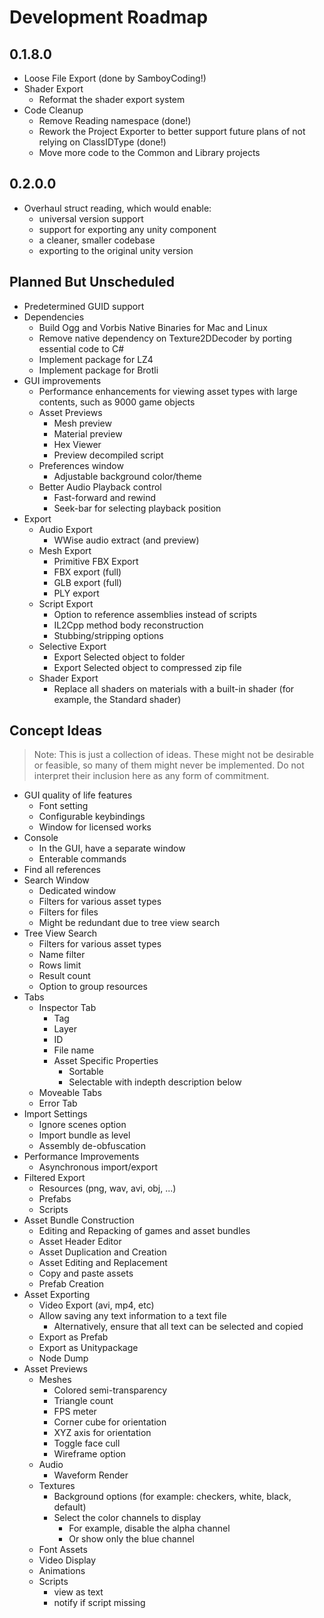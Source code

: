 # Development Roadmap

## 0.1.8.0
* Loose File Export (done by SamboyCoding!)
* Shader Export
  * Reformat the shader export system
* Code Cleanup
  * Remove Reading namespace (done!)
  * Rework the Project Exporter to better support future plans of not relying on ClassIDType (done!)
  * Move more code to the Common and Library projects

## 0.2.0.0
* Overhaul struct reading, which would enable:
  * universal version support
  * support for exporting any unity component
  * a cleaner, smaller codebase
  * exporting to the original unity version

## Planned But Unscheduled
* Predetermined GUID support
* Dependencies
    * Build Ogg and Vorbis Native Binaries for Mac and Linux
    * Remove native dependency on Texture2DDecoder by porting essential code to C#
    * Implement package for LZ4
    * Implement package for Brotli
* GUI improvements
  * Performance enhancements for viewing asset types with large contents, such as 9000 game objects
  * Asset Previews
    * Mesh preview
    * Material preview
    * Hex Viewer
    * Preview decompiled script
  * Preferences window
    * Adjustable background color/theme
  * Better Audio Playback control
    * Fast-forward and rewind
    * Seek-bar for selecting playback position
* Export
  * Audio Export
    * WWise audio extract (and preview)
  * Mesh Export
    * Primitive FBX Export
    * FBX export (full)
    * GLB export (full)
    * PLY export
  * Script Export
    * Option to reference assemblies instead of scripts
    * IL2Cpp method body reconstruction
    * Stubbing/stripping options
  * Selective Export
    * Export Selected object to folder
    * Export Selected object to compressed zip file
  * Shader Export
    * Replace all shaders on materials with a built-in shader (for example, the Standard shader)

## Concept Ideas
> Note: This is just a collection of ideas. These might not be desirable or feasible, so many of them might never be implemented. Do not interpret their inclusion here as any form of commitment.

* GUI quality of life features
  * Font setting
  * Configurable keybindings
  * Window for licensed works
* Console
  * In the GUI, have a separate window
  * Enterable commands
* Find all references
* Search Window
  * Dedicated window
  * Filters for various asset types
  * Filters for files
  * Might be redundant due to tree view search
* Tree View Search
  * Filters for various asset types
  * Name filter
  * Rows limit
  * Result count
  * Option to group resources
* Tabs
  * Inspector Tab
    * Tag
    * Layer
    * ID
    * File name
    * Asset Specific Properties
      * Sortable
      * Selectable with indepth description below
  * Moveable Tabs
  * Error Tab
* Import Settings
  * Ignore scenes option
  * Import bundle as level
  * Assembly de-obfuscation
* Performance Improvements
  * Asynchronous import/export
* Filtered Export
  * Resources (png, wav, avi, obj, ...)
  * Prefabs
  * Scripts
* Asset Bundle Construction
  * Editing and Repacking of games and asset bundles
  * Asset Header Editor
  * Asset Duplication and Creation
  * Asset Editing and Replacement
  * Copy and paste assets
  * Prefab Creation
* Asset Exporting
  * Video Export (avi, mp4, etc)
  * Allow saving any text information to a text file
    * Alternatively, ensure that all text can be selected and copied
  * Export as Prefab
  * Export as Unitypackage
  * Node Dump
* Asset Previews
  * Meshes
    * Colored semi-transparency
    * Triangle count
    * FPS meter
    * Corner cube for orientation
    * XYZ axis for orientation
    * Toggle face cull
    * Wireframe option
  * Audio
    * Waveform Render
  * Textures
    * Background options (for example: checkers, white, black, default)
    * Select the color channels to display
      * For example, disable the alpha channel
      * Or show only the blue channel
  * Font Assets
  * Video Display
  * Animations
  * Scripts
    * view as text
    * notify if script missing